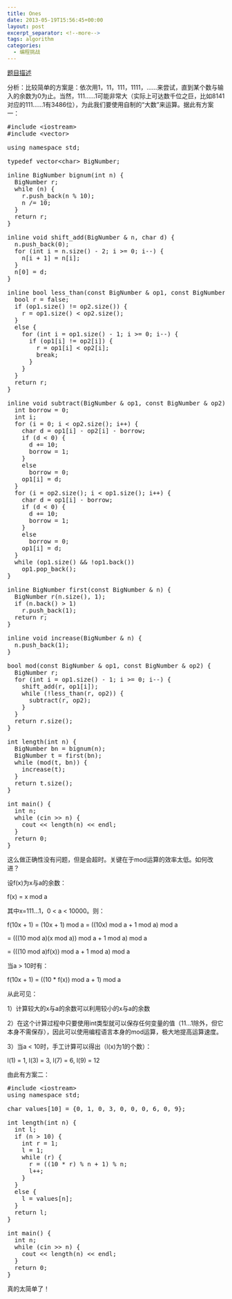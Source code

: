 ```yaml
---
title: Ones
date: 2013-05-19T15:56:45+00:00
layout: post
excerpt_separator: <!--more-->
tags: algorithm
categories:
  - 编程挑战
---
```

<a href="http://uva.onlinejudge.org/index.php?option=com_onlinejudge&#038;Itemid=8&#038;page=show_problem&#038;problem=1068" target="_blank">题目描述</a>

分析：比较简单的方案是：依次用1，11，111，1111，……来尝试，直到某个数与输入的余数为0为止。当然，111……1可能非常大（实际上可达数千位之巨，比如8141对应的111……1有3486位），为此我们要使用自制的“大数”来运算。据此有方案一：<!--more-->

<pre class="brush: cpp; title: ; notranslate" title="">#include &lt;iostream&gt;
#include &lt;vector&gt;

using namespace std;

typedef vector&lt;char&gt; BigNumber;

inline BigNumber bignum(int n) {
  BigNumber r;
  while (n) {
    r.push_back(n % 10);
    n /= 10;
  }
  return r;
}

inline void shift_add(BigNumber & n, char d) {
  n.push_back(0);
  for (int i = n.size() - 2; i &gt;= 0; i--) {
    n[i + 1] = n[i];
  }
  n[0] = d;
}

inline bool less_than(const BigNumber & op1, const BigNumber & op2) {
  bool r = false;
  if (op1.size() != op2.size()) {
    r = op1.size() &lt; op2.size();
  }
  else {
    for (int i = op1.size() - 1; i &gt;= 0; i--) {
      if (op1[i] != op2[i]) {
        r = op1[i] &lt; op2[i];
        break;
      }
    }
  }
  return r;
}

inline void subtract(BigNumber & op1, const BigNumber & op2) {
  int borrow = 0;
  int i;
  for (i = 0; i &lt; op2.size(); i++) {
    char d = op1[i] - op2[i] - borrow;
    if (d &lt; 0) {
      d += 10;
      borrow = 1;
    }
    else
      borrow = 0;
    op1[i] = d;
  }
  for (i = op2.size(); i &lt; op1.size(); i++) {
    char d = op1[i] - borrow;
    if (d &lt; 0) {
      d += 10;
      borrow = 1;
    }
    else
      borrow = 0;
    op1[i] = d;
  }
  while (op1.size() && !op1.back())
    op1.pop_back();
}

inline BigNumber first(const BigNumber & n) {
  BigNumber r(n.size(), 1);
  if (n.back() &gt; 1)
    r.push_back(1);
  return r;
}

inline void increase(BigNumber & n) {
  n.push_back(1);
}

bool mod(const BigNumber & op1, const BigNumber & op2) {
  BigNumber r;
  for (int i = op1.size() - 1; i &gt;= 0; i--) {
    shift_add(r, op1[i]);
    while (!less_than(r, op2)) {
      subtract(r, op2);
    }
  }
  return r.size();
}

int length(int n) {
  BigNumber bn = bignum(n);
  BigNumber t = first(bn);
  while (mod(t, bn)) {
    increase(t);
  }
  return t.size();
}

int main() {
  int n;
  while (cin &gt;&gt; n) {
    cout &lt;&lt; length(n) &lt;&lt; endl;
  }
  return 0;
}
</pre>

这么做正确性没有问题，但是会超时。关键在于mod运算的效率太低。如何改进？
  
设f(x)为x与a的余数：
  
f(x) = x mod a
  
其中x=111&#8230;1，0 < a < 10000。则：
  
f(10x + 1) = (10x + 1) mod a = ((10x) mod a + 1 mod a) mod a
  
= (((10 mod a)(x mod a)) mod a + 1 mod a) mod a
  
= (((10 mod a)f(x)) mod a + 1 mod a) mod a
  
当a > 10时有：
  
f(10x + 1) = ((10 * f(x)) mod a + 1) mod a
  
从此可见：
  
1）计算较大的x与a的余数可以利用较小的x与a的余数
  
2）在这个计算过程中只要使用int类型就可以保存任何变量的值（11&#8230;1除外，但它本身不需保存），因此可以使用编程语言本身的mod运算，极大地提高运算速度。
  
3）当a < 10时，手工计算可以得出（l(x)为1的个数）：
  
l(1) = 1, l(3) = 3, l(7) = 6, l(9) = 12
  
由此有方案二：

<pre class="brush: cpp; title: ; notranslate" title="">#include &lt;iostream&gt;
using namespace std;

char values[10] = {0, 1, 0, 3, 0, 0, 0, 6, 0, 9};

int length(int n) {
  int l;
  if (n &gt; 10) {
    int r = 1;
    l = 1;
    while (r) {
      r = ((10 * r) % n + 1) % n;
      l++;
    }
  }
  else {
    l = values[n];
  }
  return l;
}

int main() {
  int n;
  while (cin &gt;&gt; n) {
    cout &lt;&lt; length(n) &lt;&lt; endl;
  }
  return 0;
}
</pre>

真的太简单了！

